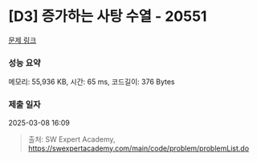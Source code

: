 # [D3] 증가하는 사탕 수열 - 20551 

[문제 링크](https://swexpertacademy.com/main/code/problem/problemDetail.do?contestProbId=AY4XhKTKU0IDFARM) 

### 성능 요약

메모리: 55,936 KB, 시간: 65 ms, 코드길이: 376 Bytes

### 제출 일자

2025-03-08 16:09



> 출처: SW Expert Academy, https://swexpertacademy.com/main/code/problem/problemList.do